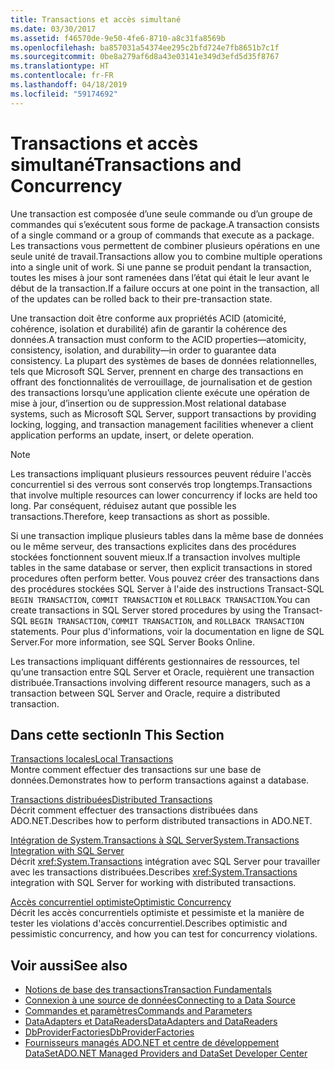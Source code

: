 ```yaml
---
title: Transactions et accès simultané
ms.date: 03/30/2017
ms.assetid: f46570de-9e50-4fe6-8710-a8c31fa8569b
ms.openlocfilehash: ba857031a54374ee295c2bfd724e7fb8651b7c1f
ms.sourcegitcommit: 0be8a279af6d8a43e03141e349d3efd5d35f8767
ms.translationtype: HT
ms.contentlocale: fr-FR
ms.lasthandoff: 04/18/2019
ms.locfileid: "59174692"
---
```

# <a name="transactions-and-concurrency"></a><span data-ttu-id="363d1-102">Transactions et accès simultané</span><span class="sxs-lookup"><span data-stu-id="363d1-102">Transactions and Concurrency</span></span>
<span data-ttu-id="363d1-103">Une transaction est composée d’une seule commande ou d’un groupe de commandes qui s’exécutent sous forme de package.</span><span class="sxs-lookup"><span data-stu-id="363d1-103">A transaction consists of a single command or a group of commands that execute as a package.</span></span> <span data-ttu-id="363d1-104">Les transactions vous permettent de combiner plusieurs opérations en une seule unité de travail.</span><span class="sxs-lookup"><span data-stu-id="363d1-104">Transactions allow you to combine multiple operations into a single unit of work.</span></span> <span data-ttu-id="363d1-105">Si une panne se produit pendant la transaction, toutes les mises à jour sont ramenées dans l’état qui était le leur avant le début de la transaction.</span><span class="sxs-lookup"><span data-stu-id="363d1-105">If a failure occurs at one point in the transaction, all of the updates can be rolled back to their pre-transaction state.</span></span>  
  
 <span data-ttu-id="363d1-106">Une transaction doit être conforme aux propriétés ACID (atomicité, cohérence, isolation et durabilité) afin de garantir la cohérence des données.</span><span class="sxs-lookup"><span data-stu-id="363d1-106">A transaction must conform to the ACID properties—atomicity, consistency, isolation, and durability—in order to guarantee data consistency.</span></span> <span data-ttu-id="363d1-107">La plupart des systèmes de bases de données relationnelles, tels que Microsoft SQL Server, prennent en charge des transactions en offrant des fonctionnalités de verrouillage, de journalisation et de gestion des transactions lorsqu’une application cliente exécute une opération de mise à jour, d’insertion ou de suppression.</span><span class="sxs-lookup"><span data-stu-id="363d1-107">Most relational database systems, such as Microsoft SQL Server, support transactions by providing locking, logging, and transaction management facilities whenever a client application performs an update, insert, or delete operation.</span></span>  
  
> [!NOTE]
>  <span data-ttu-id="363d1-108">Les transactions impliquant plusieurs ressources peuvent réduire l'accès concurrentiel si des verrous sont conservés trop longtemps.</span><span class="sxs-lookup"><span data-stu-id="363d1-108">Transactions that involve multiple resources can lower concurrency if locks are held too long.</span></span> <span data-ttu-id="363d1-109">Par conséquent, réduisez autant que possible les transactions.</span><span class="sxs-lookup"><span data-stu-id="363d1-109">Therefore, keep transactions as short as possible.</span></span>  
  
 <span data-ttu-id="363d1-110">Si une transaction implique plusieurs tables dans la même base de données ou le même serveur, des transactions explicites dans des procédures stockées fonctionnent souvent mieux.</span><span class="sxs-lookup"><span data-stu-id="363d1-110">If a transaction involves multiple tables in the same database or server, then explicit transactions in stored procedures often perform better.</span></span> <span data-ttu-id="363d1-111">Vous pouvez créer des transactions dans des procédures stockées SQL Server à l'aide des instructions Transact-SQL `BEGIN TRANSACTION`, `COMMIT TRANSACTION` et `ROLLBACK TRANSACTION`.</span><span class="sxs-lookup"><span data-stu-id="363d1-111">You can create transactions in SQL Server stored procedures by using the Transact-SQL `BEGIN TRANSACTION`, `COMMIT TRANSACTION`, and `ROLLBACK TRANSACTION` statements.</span></span> <span data-ttu-id="363d1-112">Pour plus d'informations, voir la documentation en ligne de SQL Server.</span><span class="sxs-lookup"><span data-stu-id="363d1-112">For more information, see SQL Server Books Online.</span></span>  
  
 <span data-ttu-id="363d1-113">Les transactions impliquant différents gestionnaires de ressources, tel qu’une transaction entre SQL Server et Oracle, requièrent une transaction distribuée.</span><span class="sxs-lookup"><span data-stu-id="363d1-113">Transactions involving different resource managers, such as a transaction between SQL Server and Oracle, require a distributed transaction.</span></span>  
  
## <a name="in-this-section"></a><span data-ttu-id="363d1-114">Dans cette section</span><span class="sxs-lookup"><span data-stu-id="363d1-114">In This Section</span></span>  
 [<span data-ttu-id="363d1-115">Transactions locales</span><span class="sxs-lookup"><span data-stu-id="363d1-115">Local Transactions</span></span>](../../../../docs/framework/data/adonet/local-transactions.md)  
 <span data-ttu-id="363d1-116">Montre comment effectuer des transactions sur une base de données.</span><span class="sxs-lookup"><span data-stu-id="363d1-116">Demonstrates how to perform transactions against a database.</span></span>  
  
 [<span data-ttu-id="363d1-117">Transactions distribuées</span><span class="sxs-lookup"><span data-stu-id="363d1-117">Distributed Transactions</span></span>](../../../../docs/framework/data/adonet/distributed-transactions.md)  
 <span data-ttu-id="363d1-118">Décrit comment effectuer des transactions distribuées dans ADO.NET.</span><span class="sxs-lookup"><span data-stu-id="363d1-118">Describes how to perform distributed transactions in ADO.NET.</span></span>  
  
 [<span data-ttu-id="363d1-119">Intégration de System.Transactions à SQL Server</span><span class="sxs-lookup"><span data-stu-id="363d1-119">System.Transactions Integration with SQL Server</span></span>](../../../../docs/framework/data/adonet/system-transactions-integration-with-sql-server.md)  
 <span data-ttu-id="363d1-120">Décrit <xref:System.Transactions> intégration avec SQL Server pour travailler avec les transactions distribuées.</span><span class="sxs-lookup"><span data-stu-id="363d1-120">Describes <xref:System.Transactions> integration with SQL Server for working with distributed transactions.</span></span>  
  
 [<span data-ttu-id="363d1-121">Accès concurrentiel optimiste</span><span class="sxs-lookup"><span data-stu-id="363d1-121">Optimistic Concurrency</span></span>](../../../../docs/framework/data/adonet/optimistic-concurrency.md)  
 <span data-ttu-id="363d1-122">Décrit les accès concurrentiels optimiste et pessimiste et la manière de tester les violations d'accès concurrentiel.</span><span class="sxs-lookup"><span data-stu-id="363d1-122">Describes optimistic and pessimistic concurrency, and how you can test for concurrency violations.</span></span>  
  
## <a name="see-also"></a><span data-ttu-id="363d1-123">Voir aussi</span><span class="sxs-lookup"><span data-stu-id="363d1-123">See also</span></span>

- [<span data-ttu-id="363d1-124">Notions de base des transactions</span><span class="sxs-lookup"><span data-stu-id="363d1-124">Transaction Fundamentals</span></span>](../../../../docs/framework/data/transactions/transaction-fundamentals.md)
- [<span data-ttu-id="363d1-125">Connexion à une source de données</span><span class="sxs-lookup"><span data-stu-id="363d1-125">Connecting to a Data Source</span></span>](../../../../docs/framework/data/adonet/connecting-to-a-data-source.md)
- [<span data-ttu-id="363d1-126">Commandes et paramètres</span><span class="sxs-lookup"><span data-stu-id="363d1-126">Commands and Parameters</span></span>](../../../../docs/framework/data/adonet/commands-and-parameters.md)
- [<span data-ttu-id="363d1-127">DataAdapters et DataReaders</span><span class="sxs-lookup"><span data-stu-id="363d1-127">DataAdapters and DataReaders</span></span>](../../../../docs/framework/data/adonet/dataadapters-and-datareaders.md)
- [<span data-ttu-id="363d1-128">DbProviderFactories</span><span class="sxs-lookup"><span data-stu-id="363d1-128">DbProviderFactories</span></span>](../../../../docs/framework/data/adonet/dbproviderfactories.md)
- [<span data-ttu-id="363d1-129">Fournisseurs managés ADO.NET et centre de développement DataSet</span><span class="sxs-lookup"><span data-stu-id="363d1-129">ADO.NET Managed Providers and DataSet Developer Center</span></span>](https://go.microsoft.com/fwlink/?LinkId=217917)
